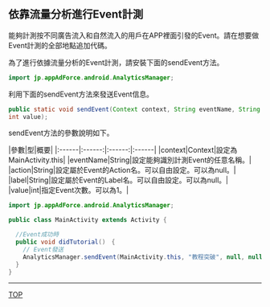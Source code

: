 ## 依靠流量分析進行Event計測

能夠計測按不同廣告流入和自然流入的用戶在APP裡面引發的Event。請在想要做Event計測的全部地點追加代碼。

為了進行依據流量分析的Event計測，請安裝下面的sendEvent方法。

```java
import jp.appAdForce.android.AnalyticsManager;
```

利用下面的sendEvent方法來發送Event信息。

```java
public static void sendEvent(Context context, String eventName, String action, String label,
int value);
```

sendEvent方法的參數說明如下。


|參數|型|概要|
|:------|:------:|:------:|:------|
|context|Context|設定為MainActivity.this|
|eventName|String|設定能夠識別計測Event的任意名稱。|
|action|String|設定屬於Event的Action名。可以自由設定。可以為null。|
|label|String|設定屬於Event的Label名。可以自由設定。可以為null。|
|value|int|指定Event次數。可以為1。|



```java
import jp.appAdForce.android.AnalyticsManager;

public class MainActivity extends Activity {

  //Event成功時
  public void didTutorial()　{
    // Event發送
    AnalyticsManager.sendEvent(MainActivity.this, "教程突破", null, null, 1);
  }
}
```

---
[TOP](/lang/zh-tw/README.md)

